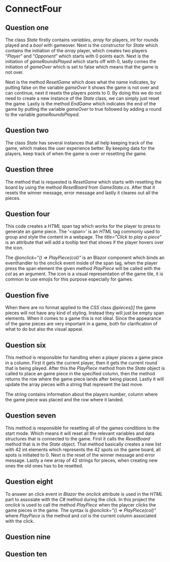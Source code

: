 # ConnectFour

## Question one
The class _State_ firstly contains _variables_, _array_ for players, _int_ for rounds played and a _bool_ with gameover. 
Next is the constructor for _State_ which contains the initiation of the _array_ player, which creates two players 
“_Player_” and “_Opponent_” which starts with 0 points each. Next is the initiation of _gameRoundsPlayed_ which starts 
off with 0, lastly comes the initiation of _gameOver_ which is set to false which means that the game is not over. 

Next is the method _ResetGame_ which does what the name indicates, by putting false on the variable _gameOver_ it 
shows the game is not over and can continue, next it resets the players points to 0. By doing this we do not 
need to create a new instance of the _State_ class, we can simply just reset the game. 
Lastly is the method _EndGame_ which indicates the end of the game by putting the variable _gameOver_ to true 
followed by adding a round to the variable _gameRoundsPlayed_.

## Question two
The class _State_ has several instances that all help keeping track of the game, which makes the user experience better. 
By keeping data for the players, keep track of when the game is over or resetting the game.

## Question three
The method that is requested is _ResetGame_ which starts with resetting the board by using the method _ResetBoard_ from _GameState.cs_.
After that it resets the winner message, error message and lastly it cleares out all the pieces.

## Question four
This code creates a _HTML_ span tag which works for the player to press to generate an game piece. The '<_span_>' is an _HTML_ tag
commonly used to group and style the content in a webpage. The _title="Click to play a piece"_ is an attribute that will add
a tooltip text that shows if the player hovers over the icon. 

The _@onclick="() => PlayPiece(col)"_ is an Blazor component which binds an eventhandler to the onclick event inside of the span tag, 
when the player press the span element the given method _PlayPiece_ will be called with the _col_ as an argument. The icon is a visual 
representation of the game tile, it is common to use emojis for this purpose especially for games.

## Question five
When there are no format applied to the _CSS_ class _@pieces[i]_ the game pieces will not have any kind of styling.
Instead they will just be empty span elements. When it comes to a game this is not ideal. Since the appearance of the game 
pieces are very important in a game, both for clarification of what to do but also the visual appeal. 

## Question six
This method is responsible for handling when a player places a game piece in a column. First it gets the current player, then it
gets the current round that is being played. After this the _PlayPiece_ method from the _State_ object is called to place an game piece
in the specified column, then the method returns the row where the game piece lands after being placed. Lastly it will update the array
pieces with a string that represent the last move. 

The string contains information about the players number, column where the game piece 
was placed and the row where it landed.

## Question seven
This method is responsible for resetting all of the games conditions to the start mode. Which means it will reset all the relevant 
variables and data structures that is connected to the game. First it calls the _ResetBoard_ method that is in the _State_ object. That method
basically creates a new list with 42 int elements which represents the 42 spots on the game board, all spots is initiated to 0. Next is the 
reset of the winner message and error message. Lastly a new array of 42 strings for pieces, when creating new ones the old ones has to be resetted.

## Question eight
To answer an click event in _Blazor_ the _onclick_ attribute is used in the _HTML_ part to assosiate with the _C#_ method during the click. In this 
project the _onclick_ is used to call the method _PlayPiece_ when the playcer clicks the game pieces in the game. The syntax is 
_@onclick="() => PlayPiece(col)"_ where _PlayPiece_ is the method and _col_ is the current column associated with the click.

## Question nine


## Question ten
